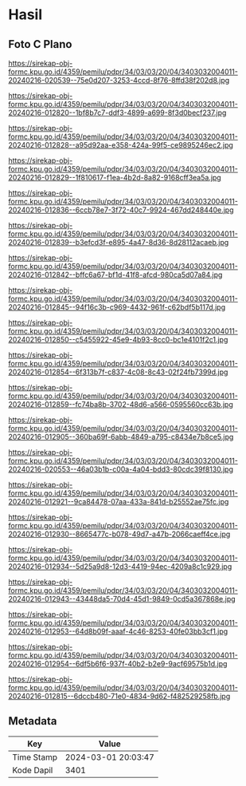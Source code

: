# Hasil

## Foto C Plano

https://sirekap-obj-formc.kpu.go.id/4359/pemilu/pdpr/34/03/03/20/04/3403032004011-20240216-020539--75e0d207-3253-4ccd-8f76-8ffd38f202d8.jpg

https://sirekap-obj-formc.kpu.go.id/4359/pemilu/pdpr/34/03/03/20/04/3403032004011-20240216-012820--1bf8b7c7-ddf3-4899-a699-8f3d0becf237.jpg

https://sirekap-obj-formc.kpu.go.id/4359/pemilu/pdpr/34/03/03/20/04/3403032004011-20240216-012828--a95d92aa-e358-424a-99f5-ce9895246ec2.jpg

https://sirekap-obj-formc.kpu.go.id/4359/pemilu/pdpr/34/03/03/20/04/3403032004011-20240216-012829--1f810617-f1ea-4b2d-8a82-9168cff3ea5a.jpg

https://sirekap-obj-formc.kpu.go.id/4359/pemilu/pdpr/34/03/03/20/04/3403032004011-20240216-012836--6ccb78e7-3f72-40c7-9924-467dd248440e.jpg

https://sirekap-obj-formc.kpu.go.id/4359/pemilu/pdpr/34/03/03/20/04/3403032004011-20240216-012839--b3efcd3f-e895-4a47-8d36-8d28112acaeb.jpg

https://sirekap-obj-formc.kpu.go.id/4359/pemilu/pdpr/34/03/03/20/04/3403032004011-20240216-012842--bffc6a67-bf1d-41f8-afcd-980ca5d07a84.jpg

https://sirekap-obj-formc.kpu.go.id/4359/pemilu/pdpr/34/03/03/20/04/3403032004011-20240216-012845--94f16c3b-c969-4432-961f-c62bdf5b117d.jpg

https://sirekap-obj-formc.kpu.go.id/4359/pemilu/pdpr/34/03/03/20/04/3403032004011-20240216-012850--c5455922-45e9-4b93-8cc0-bc1e4101f2c1.jpg

https://sirekap-obj-formc.kpu.go.id/4359/pemilu/pdpr/34/03/03/20/04/3403032004011-20240216-012854--6f313b7f-c837-4c08-8c43-02f24fb7399d.jpg

https://sirekap-obj-formc.kpu.go.id/4359/pemilu/pdpr/34/03/03/20/04/3403032004011-20240216-012859--fc74ba8b-3702-48d6-a566-0595560cc63b.jpg

https://sirekap-obj-formc.kpu.go.id/4359/pemilu/pdpr/34/03/03/20/04/3403032004011-20240216-012905--360ba69f-6abb-4849-a795-c8434e7b8ce5.jpg

https://sirekap-obj-formc.kpu.go.id/4359/pemilu/pdpr/34/03/03/20/04/3403032004011-20240216-020553--46a03b1b-c00a-4a04-bdd3-80cdc39f8130.jpg

https://sirekap-obj-formc.kpu.go.id/4359/pemilu/pdpr/34/03/03/20/04/3403032004011-20240216-012921--9ca84478-07aa-433a-841d-b25552ae75fc.jpg

https://sirekap-obj-formc.kpu.go.id/4359/pemilu/pdpr/34/03/03/20/04/3403032004011-20240216-012930--8665477c-b078-49d7-a47b-2066caeff4ce.jpg

https://sirekap-obj-formc.kpu.go.id/4359/pemilu/pdpr/34/03/03/20/04/3403032004011-20240216-012934--5d25a9d8-12d3-4419-94ec-4209a8c1c929.jpg

https://sirekap-obj-formc.kpu.go.id/4359/pemilu/pdpr/34/03/03/20/04/3403032004011-20240216-012943--43448da5-70d4-45d1-9849-0cd5a367868e.jpg

https://sirekap-obj-formc.kpu.go.id/4359/pemilu/pdpr/34/03/03/20/04/3403032004011-20240216-012953--64d8b09f-aaaf-4c46-8253-40fe03bb3cf1.jpg

https://sirekap-obj-formc.kpu.go.id/4359/pemilu/pdpr/34/03/03/20/04/3403032004011-20240216-012954--6df5b6f6-937f-40b2-b2e9-9acf69575b1d.jpg

https://sirekap-obj-formc.kpu.go.id/4359/pemilu/pdpr/34/03/03/20/04/3403032004011-20240216-012815--6dccb480-71e0-4834-9d62-f482529258fb.jpg


## Metadata

| Key        | Value               |
| ---------- | ------------------- |
| Time Stamp | 2024-03-01 20:03:47 |
| Kode Dapil | 3401                |



